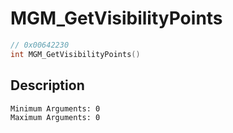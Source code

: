 # MGM_GetVisibilityPoints
```c
// 0x00642230
int MGM_GetVisibilityPoints()
```
## Description
```
Minimum Arguments: 0
Maximum Arguments: 0
```
